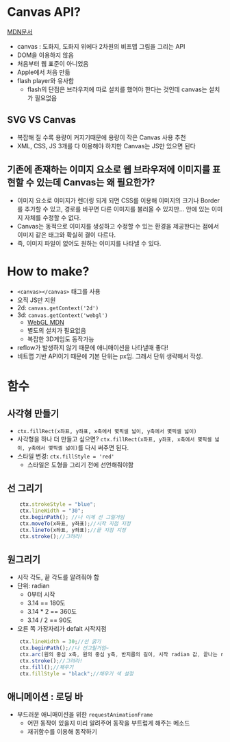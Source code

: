 # Canvas API?
[MDN문서](https://developer.mozilla.org/ko/docs/Web/API/Canvas_API)
- canvas : 도화지, 도화지 위에다 2차원의 비프맵 그림을 그리는 API
- DOM을 이용하지 않음
- 처음부터 웹 표준이 아니었음
- Apple에서 처음 만듦
- flash player와 유사함
  - flash의 단점은 브라우저에 따로 설치를 했어야 한다는 것인데 canvas는 설치가 필요없음
## SVG VS Canvas
  - 복잡해 질 수록 용량이 커지기때문에 용량이 작은 Canvas 사용 추천
  - XML, CSS, JS 3개를 다 이용해야 하지만 Canvas는 JS만 있으면 된다

## 기존에 존재하는 이미지 요소로 웹 브라우저에 이미지를 표현할 수 있는데 Canvas는 왜 필요한가?
- 이미지 요소로 이미지가 렌더링 되게 되면 CSS를 이용해 이미지의 크기나 Border를 추가할 수 있고, 경로를 바꾸면 다른 이미지를 불러올 수 있지만... 안에 있는 이미지 자체를 수정할 수 없다.
- Canvas는 동적으로 이미지를 생성하고 수정할 수 있는 환경을 제공한다는 점에서 이미지 같은 태그와 확실히 결이 다르다.
- 즉, 이미지 파일이 없어도 원하는 이미지를 나타낼 수 있다.

# How to make?
- ```<canvas></canvas>``` 태그를 사용
- 오직 JS만 지원
- 2d: ```canvas.getContext('2d')```
- 3d: ```canvas.getContext('webgl')```
  - [WebGL MDN](https://developer.mozilla.org/ko/docs/Web/API/WebGL_API/Tutorial/Getting_started_with_WebGL)
  - 별도의 설치가 필요없음
  - 복잡한 3D게임도 동작가능
- reflow가 발생하지 않기 때문에 애니매이션을 나타낼때 좋다!
- 비트맵 기반 API이기 때문에 기본 단위는 px임. 그래서 단위 생략해서 작성.

# 함수
## 사각형 만들기
- ```ctx.fillRect(x좌표, y좌표, x축에서 몇픽셀 넓이, y축에서 몇픽셀 넓이)```
- 사각형을 하나 더 만들고 싶으면? ```ctx.fillRect(x좌표, y좌표, x축에서 몇픽셀 넓이, y축에서 몇픽셀 넓이)```를 다시 써주면 된다.
- 스타일 변경: ```ctx.fillStyle = 'red'```
  - 스타일은 도형을 그리기 전에 선언해줘야함

## 선 그리기
  ``` js
      ctx.strokeStyle = "blue";
      ctx.lineWidth = "30";
      ctx.beginPath(); //나 이제 선 그릴거임
      ctx.moveTo(x좌표, y좌표);//시작 지점 지정
      ctx.lineTo(x좌표, y좌표);//끝 지점 지정
      ctx.stroke();//그려라!
  ```

## 원그리기
  - 시작 각도, 끝 각도를 알려줘야 함
  - 단위: radian
    - 0부터 시작
    - 3.14 == 180도
    - 3.14 * 2 == 360도
    - 3.14 / 2 == 90도
  - 오른 쪽 가장자리가 defalt 시작지점
  ``` js
      ctx.lineWidth = 30;//선 굵기
      ctx.beginPath();//나 선그릴거임~
      ctx.arc(원의 중심 x축, 원의 중심 y축, 반지름의 길이, 시작 radian 값, 끝나는 radian 값, 어느 방향으로 그릴것인가? 반시계방향 : 시계방향);//원의 좌표
      ctx.stroke();//그려라!
      ctx.fill();//채우기
      ctx.fillStyle = "black";//채우기 색 설정
  ```
## 애니메이션 : 로딩 바
- 부드러운 애니매이션을 위한 ```requestAnimationFrame```
  - 어떤 동작이 있을지 미리 알려주어 동작을 부트럽게 해주는 메소드
  - 재귀함수를 이용해 동작하기
